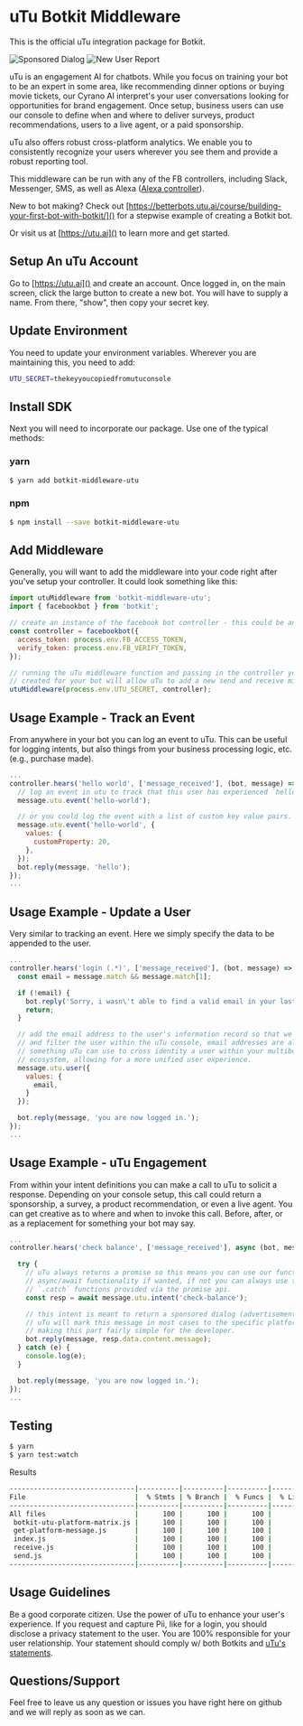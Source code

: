 # uTu Botkit Middleware

This is the official uTu integration package for Botkit.

![Sponsored Dialog](/docs/subaru_sample_dialog.gif)
![New User Report](/docs/new_users_sample_report.png)

uTu is an engagement AI for chatbots.  While you focus on training your bot to be an expert in some area, like recommending dinner options or buying movie tickets, our Cyrano AI  interpret's your user conversations looking for opportunities for brand engagement.  Once setup, business users can use our console to define when and where to deliver surveys, product recommendations, users to a live agent, or a paid sponsorship.

uTu also offers robust cross-platform analytics.  We enable you to consistently recognize your users wherever you see them and provide a robust reporting tool.

This middleware can be run with any of the FB controllers, including Slack, Messenger, SMS, as well as Alexa ([Alexa controller](https://www.npmjs.com/package/alexa-botkit)).

New to bot making?  Check out [https://betterbots.utu.ai/course/building-your-first-bot-with-botkit/]() for a stepwise example of creating a Botkit bot.  

Or visit us at [https://utu.ai]() to learn more and get started.  

## Setup An uTu Account
Go to [https://utu.ai]() and create an account. Once logged in, on the main screen, click the large button to create a new bot.  You will have to supply a name.  From there, "show", then copy your secret key.

## Update Environment
You need to update your environment variables.  Wherever you are maintaining this, you need to add:
```sh
UTU_SECRET=thekeyyoucopiedfromutuconsole
```

## Install SDK
Next you will need to incorporate our package.  Use one of the typical methods:

### yarn
```sh
$ yarn add botkit-middleware-utu
```

### npm
```sh
$ npm install --save botkit-middleware-utu
```

## Add Middleware
Generally, you will want to add the middleware into your code right after you've setup your controller.  It could look something like this:

```js
import utuMiddleware from 'botkit-middleware-utu';
import { facebookbot } from 'botkit';

// create an instance of the facebook bot controller - this could be any controller, just using this for demo
const controller = facebookbot({
  access_token: process.env.FB_ACCESS_TOKEN,
  verify_token: process.env.FB_VERIFY_TOKEN,
});

// running the uTu middleware function and passing in the controller you have already
// created for your bot will allow uTu to add a new send and receive middleware,
utuMiddleware(process.env.UTU_SECRET, controller);
```

## Usage Example - Track an Event
From anywhere in your bot you can log an event to uTu.  This can be useful for logging intents, but also things from your business processing logic, etc. (e.g., purchase made).
```js
...
controller.hears('hello world', ['message_received'], (bot, message) => {
  // log an event in utu to track that this user has experienced `hello-world`
  message.utu.event('hello-world');

  // or you could log the event with a list of custom key value pairs.
  message.utu.event('hello-world', {
    values: {
      customProperty: 20,
    },
  });
  bot.reply(message, 'hello');
});
...
```

## Usage Example - Update a User
Very similar to tracking an event.  Here we simply specify the data to be appended to the user.
```js
...
controller.hears('login (.*)', ['message_received'], (bot, message) => {
  const email = message.match && message.match[1];

  if (!email) {
    bot.reply('Sorry, i wasn\'t able to find a valid email in your last message');
    return;
  }

  // add the email address to the user's information record so that we segment
  // and filter the user within the uTu console, email addresses are also
  // something uTu can use to cross identity a user within your multibot/multichannel
  // ecosystem, allowing for a more unified user experience.
  message.utu.user({
    values: {
      email,
    }
  });

  bot.reply(message, 'you are now logged in.');
});
...
```

## Usage Example - uTu Engagement
From within your intent definitions you can make a call to uTu to solicit a response. Depending on your console  setup, this call could return a sponsorship, a survey, a product recommendation, or even a live agent.  You can get creative as to where and when to invoke this call.  Before, after, or as a replacement for something your bot may say.
```js
...
controller.hears('check balance', ['message_received'], async (bot, message) => {

  try {
    // uTu always returns a promise so this means you can use our functions with the
    // async/await functionality if wanted, if not you can always use the `.then` and
    // `.catch` functions provided via the promise api.
    const resp = await message.utu.intent('check-balance');

    // this intent is meant to return a sponsored dialog (advertisement)
    // uTu will mark this message in most cases to the specific platforms needs
    // making this part fairly simple for the developer.
    bot.reply(message, resp.data.content.message);
  } catch (e) {
    console.log(e);
  }

  bot.reply(message, 'you are now logged in.');
});
...
```

## Testing
```sh
$ yarn
$ yarn test:watch
```

Results
```sh
-------------------------------|----------|----------|----------|----------|----------------|
File                           |  % Stmts | % Branch |  % Funcs |  % Lines |Uncovered Lines |
-------------------------------|----------|----------|----------|----------|----------------|
All files                      |      100 |      100 |      100 |      100 |                |
 botkit-utu-platform-matrix.js |      100 |      100 |      100 |      100 |                |
 get-platform-message.js       |      100 |      100 |      100 |      100 |                |
 index.js                      |      100 |      100 |      100 |      100 |                |
 receive.js                    |      100 |      100 |      100 |      100 |                |
 send.js                       |      100 |      100 |      100 |      100 |                |
-------------------------------|----------|----------|----------|----------|----------------|
```
## Usage Guidelines
Be a good corporate citizen.  Use the power of uTu to enhance your user's experience.  If you request and capture Pii, like for a login, you should disclose a privacy statement to the user.  You are 100% responsible for your user relationship.  Your statement should comply w/ both Botkits and [uTu's statements](https://utu.ai/privacy-policy).

## Questions/Support
Feel free to leave us any question or issues you have right here on github and we will reply as soon as we can.
